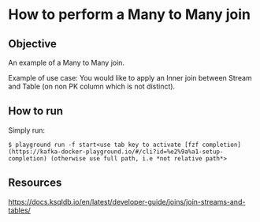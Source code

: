 # How to perform a Many to Many join

## Objective

An example of a Many to Many join.

Example of use case: You would like to apply an Inner join between Stream and Table (on non PK column which is not distinct).

## How to run

Simply run:

```
$ playground run -f start<use tab key to activate [fzf completion](https://kafka-docker-playground.io/#/cli?id=%e2%9a%a1-setup-completion) (otherwise use full path, i.e *not relative path*>
```

## Resources
https://docs.ksqldb.io/en/latest/developer-guide/joins/join-streams-and-tables/
